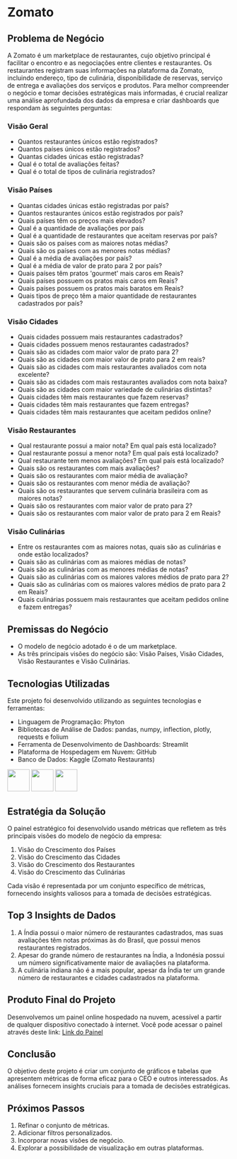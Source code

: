 # Zomato

## Problema de Negócio

A Zomato é um marketplace de restaurantes, cujo objetivo principal é facilitar o encontro e as negociações entre clientes e restaurantes. Os restaurantes registram suas informações na plataforma da Zomato, incluindo endereço, tipo de culinária, disponibilidade de reservas, serviço de entrega e avaliações dos serviços e produtos. Para melhor compreender o negócio e tomar decisões estratégicas mais informadas, é crucial realizar uma análise aprofundada dos dados da empresa e criar dashboards que respondam às seguintes perguntas:

### Visão Geral

- Quantos restaurantes únicos estão registrados?
- Quantos países únicos estão registrados?
- Quantas cidades únicas estão registradas?
- Qual é o total de avaliações feitas?
- Qual é o total de tipos de culinária registrados?

### Visão Países

- Quantas cidades únicas estão registradas por país?
- Quantos restaurantes únicos estão registrados por país?
- Quais países têm os preços mais elevados?
- Qual é a quantidade de avaliações por país
- Qual é a quantidade de restaurantes que aceitam reservas por país?
- Quais são os países com as maiores notas médias?
- Quais são os países com as menores notas médias?
- Qual é a média de avaliações por país?
- Qual é a média de valor de prato para 2 por país?
- Quais países têm pratos 'gourmet' mais caros em Reais?
- Quais países possuem os pratos mais caros em Reais?
- Quais países possuem os pratos mais baratos em Reais?
- Quais tipos de preço têm a maior quantidade de restaurantes cadastrados por país?

### Visão Cidades

- Quais cidades possuem mais restaurantes cadastrados?
- Quais cidades possuem menos restaurantes cadastrados?
- Quais são as cidades com maior valor de prato para 2?
- Quais são as cidades com maior valor de prato para 2 em reais?
- Quais são as cidades com mais restaurantes avaliados com nota excelente?
- Quais são as cidades com mais restaurantes avaliados com nota baixa?
- Quais são as cidades com maior variedade de culinárias distintas?
- Quais cidades têm mais restaurantes que fazem reservas?
- Quais cidades têm mais restaurantes que fazem entregas?
- Quais cidades têm mais restaurantes que aceitam pedidos online?

### Visão Restaurantes

- Qual restaurante possui a maior nota? Em qual país está localizado?
- Qual restaurante possui a menor nota? Em qual país está localizado?
- Qual restaurante tem menos avaliações? Em qual país está localizado?
- Quais são os restaurantes com mais avaliações?
- Quais são os restaurantes com maior média de avaliação?
- Quais são os restaurantes com menor média de avaliação?
- Quais são os restaurantes que servem culinária brasileira com as maiores notas?
- Quais são os restaurantes com maior valor de prato para 2?
- Quais são os restaurantes com maior valor de prato para 2 em Reais?

### Visão Culinárias
- Entre os restaurantes com as maiores notas, quais são as culinárias e onde estão localizados?
- Quais são as culinárias com as maiores médias de notas?
- Quais são as culinárias com as menores médias de notas?
- Quais são as culinárias com os maiores valores médios de prato para 2?
- Quais são as culinárias com os maiores valores médios de prato para 2 em Reais?
- Quais culinárias possuem mais restaurantes que aceitam pedidos online e fazem entregas?

## Premissas do Negócio
- O modelo de negócio adotado é o de um marketplace.
- As três principais visões do negócio são: Visão Países, Visão Cidades, Visão Restaurantes e Visão Culinárias.

## Tecnologias Utilizadas

Este projeto foi desenvolvido utilizando as seguintes tecnologias e ferramentas:

- Linguagem de Programação: Phyton
- Bibliotecas de Análise de Dados: pandas, numpy, inflection, plotly, requests e folium          
- Ferramenta de Desenvolvimento de Dashboards: Streamlit
- Plataforma de Hospedagem em Nuvem: GitHub
- Banco de Dados: Kaggle (Zomato Restaurants)

<img loading="lazy" src="https://cdn.jsdelivr.net/gh/devicons/devicon/icons/python/python-original-wordmark.svg" width="50" height="50"/> <img loading="lazy" src="https://cdn.jsdelivr.net/gh/devicons/devicon/icons/pandas/pandas-original-wordmark.svg" width="50" height="50"/> <img loading="lazy" src="https://cdn.jsdelivr.net/gh/devicons/devicon/icons/numpy/numpy-original-wordmark.svg" width="50" height="50"/>
          
          
          

## Estratégia da Solução

O painel estratégico foi desenvolvido usando métricas que refletem as três principais visões do modelo de negócio da empresa:

1. Visão do Crescimento dos Países
2. Visão do Crescimento das Cidades
3. Visão do Crescimento dos Restaurantes
4. Visão do Crescimento das Culinárias

Cada visão é representada por um conjunto específico de métricas, fornecendo insights valiosos para a tomada de decisões estratégicas.

## Top 3 Insights de Dados

1. A Índia possui o maior número de restaurantes cadastrados, mas suas avaliações têm notas próximas às do Brasil, que possui menos restaurantes registrados.
2. Apesar do grande número de restaurantes na Índia, a Indonésia possui um número significativamente maior de avaliações na plataforma.
3. A culinária indiana não é a mais popular, apesar da Índia ter um grande número de restaurantes e cidades cadastrados na plataforma.

## Produto Final do Projeto

Desenvolvemos um painel online hospedado na nuvem, acessível a partir de qualquer dispositivo conectado à internet. Você pode acessar o painel através deste link: [Link do Painel](https://zomato.streamlit.app/)

## Conclusão

O objetivo deste projeto é criar um conjunto de gráficos e tabelas que apresentem métricas de forma eficaz para o CEO e outros interessados. As análises fornecem insights cruciais para a tomada de decisões estratégicas.

## Próximos Passos

1. Refinar o conjunto de métricas.
2. Adicionar filtros personalizados.
3. Incorporar novas visões de negócio.
4. Explorar a possibilidade de visualização em outras plataformas.

